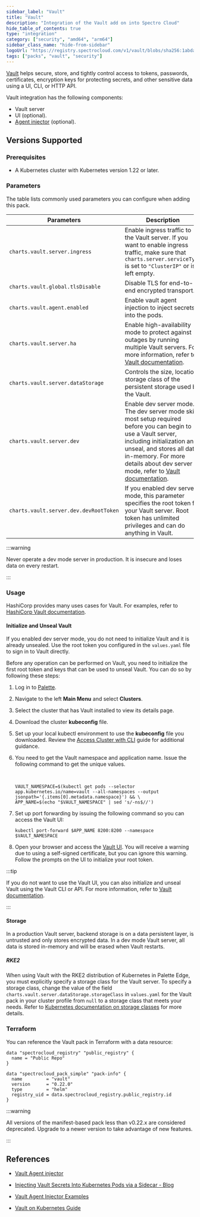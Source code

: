 ```yaml
---
sidebar_label: "Vault"
title: "Vault"
description: "Integration of the Vault add on into Spectro Cloud"
hide_table_of_contents: true
type: "integration"
category: ["security", "amd64", "arm64"]
sidebar_class_name: "hide-from-sidebar"
logoUrl: "https://registry.spectrocloud.com/v1/vault/blobs/sha256:1abda0173be1fd4ddfeccd2ff15089edd38a25e433ad7bb562a770d92992c7af?type=image.webp"
tags: ["packs", "vault", "security"]
---
```


[Vault](https://www.vaultproject.io/) helps secure, store, and tightly control access to tokens, passwords,
certificates, encryption keys for protecting secrets, and other sensitive data using a UI, CLI, or HTTP API.

Vault integration has the following components:

- Vault server
- UI (optional).
- [Agent injector](https://www.vaultproject.io/docs/platform/k8s/injector/) (optional).

## Versions Supported

<Tabs queryString="versions">

<TabItem label="0.22.x" value="0.22.x">

### Prerequisites

- A Kubernetes cluster with Kubernetes version 1.22 or later.

### Parameters

The table lists commonly used parameters you can configure when adding this pack.

| Parameters                             | Description                                                                                                                                                                                                                                                                                                                   | Default  |
| -------------------------------------- | ----------------------------------------------------------------------------------------------------------------------------------------------------------------------------------------------------------------------------------------------------------------------------------------------------------------------------- | -------- |
| `charts.vault.server.ingress`          | Enable ingress traffic to the Vault server. If you want to enable ingress traffic, make sure that `charts.server.serviceType` is set to `"ClusterIP"` or is left empty.                                                                                                                                                       | `False`  |
| `charts.vault.global.tlsDisable`       | Disable TLS for end-to-end encrypted transport.                                                                                                                                                                                                                                                                               | `True`   |
| `charts.vault.agent.enabled`           | Enable vault agent injection to inject secrets into the pods.                                                                                                                                                                                                                                                                 | `-`      |
| `charts.vault.server.ha`               | Enable high-availability mode to protect against outages by running multiple Vault servers. For more information, refer to [Vault documentation](https://developer.hashicorp.com/vault/docs/internals/high-availability).                                                                                                     | `false`  |
| `charts.vault.server.dataStorage`      | Controls the size, location, storage class of the persistent storage used by the Vault.                                                                                                                                                                                                                                       |          |
| `charts.vault.server.dev`              | Enable dev server mode. The dev server mode skips most setup required before you can begin to use a Vault server, including initialization and unseal, and stores all data in-memory. For more details about dev server mode, refer to [Vault documentation](https://developer.hashicorp.com/vault/docs/concepts/dev-server). | `False`  |
| `charts.vault.server.dev.devRootToken` | If you enabled dev server mode, this parameter specifies the root token for your Vault server. Root token has unlimited privileges and can do anything in Vault.                                                                                                                                                              | `"root"` |

:::warning

Never operate a dev mode server in production. It is insecure and loses data on every restart.

:::

### Usage

HashiCorp provides many uses cases for Vault. For examples, refer to
[HashiCorp Vault documentation](https://developer.hashicorp.com/vault/docs/use-cases).

#### Initialize and Unseal Vault

If you enabled dev server mode, you do not need to initialize Vault and it is already unsealed. Use the root token you
configured in the `values.yaml` file to sign in to Vault directly.

Before any operation can be performed on Vault, you need to initialize the first root token and keys that can be used to
unseal Vault. You can do so by following these steps:

1. Log in to [Palette](https://console.spectrocloud.com).

2. Navigate to the left **Main Menu** and select **Clusters**.

3. Select the cluster that has Vault installed to view its details page.

4. Download the cluster **kubeconfig** file.

5. Set up your local kubectl environment to use the **kubeconfig** file you downloaded. Review the
   [Access Cluster with CLI](../clusters/cluster-management/palette-webctl.md) guide for additional guidance.

6. You need to get the Vault namespace and application name. Issue the following command to get the unique values.

   <br />

   ```shell
   VAULT_NAMESPACE=$(kubectl get pods --selector app.kubernetes.io/name=vault --all-namespaces --output jsonpath='{.items[0].metadata.namespace}') && \
   APP_NAME=$(echo "$VAULT_NAMESPACE" | sed 's/-ns$//')
   ```

7. Set up port forwarding by issuing the following command so you can access the Vault UI:

   ```
   kubectl port-forward $APP_NAME 8200:8200 --namespace $VAULT_NAMESPACE
   ```

8. Open your browser and access the [Vault UI](https://localhost:8200/ui). You will receive a warning due to using a
   self-signed certificate, but you can ignore this warning. Follow the prompts on the UI to initialize your root token.

:::tip

If you do not want to use the Vault UI, you can also initialize and unseal Vault using the Vault CLI or API. For more
information, refer to
[Vault documentation](https://developer.hashicorp.com/vault/docs/platform/k8s/helm/run#initialize-and-unseal-vault).

:::

#### Storage

In a production Vault server, backend storage is on a data persistent layer, is untrusted and only stores encrypted
data. In a dev mode Vault server, all data is stored in-memory and will be erased when Vault restarts.

##### RKE2

When using Vault with the RKE2 distribution of Kubernetes in Palette Edge, you must explicitly specify a storage class
for the Vault server. To specify a storage class, change the value of the field
`charts.vault.server.dataStorage.storageClass` in `values.yaml` for the Vault pack in your cluster profile from `null`
to a storage class that meets your needs. Refer to
[Kubernetes documentation on storage classes](https://kubernetes.io/docs/concepts/storage/storage-classes/) for more
details.

### Terraform

You can reference the Vault pack in Terraform with a data resource:

```hcl
data "spectrocloud_registry" "public_registry" {
  name = "Public Repo"
}

data "spectrocloud_pack_simple" "pack-info" {
  name         = "vault"
  version      = "0.22.0"
  type         = "helm"
  registry_uid = data.spectrocloud_registry.public_registry.id
}
```

</TabItem>

<TabItem label="Deprecated" value="Deprecated">

:::warning

All versions of the manifest-based pack less than v0.22.x are considered deprecated. Upgrade to a newer version to take
advantage of new features.

:::

</TabItem>

</Tabs>

## References

- [Vault Agent injector](https://www.vaultproject.io/docs/platform/k8s/injector/)

- [Injecting Vault Secrets Into Kubernetes Pods via a Sidecar - Blog](https://www.hashicorp.com/blog/injecting-vault-secrets-into-kubernetes-pods-via-a-sidecar/)

- [Vault Agent Injector Examples](https://www.vaultproject.io/docs/platform/k8s/injector/examples/)

- [Vault on Kubernetes Guide](https://www.vaultproject.io/docs/platform/k8s/helm/run)
